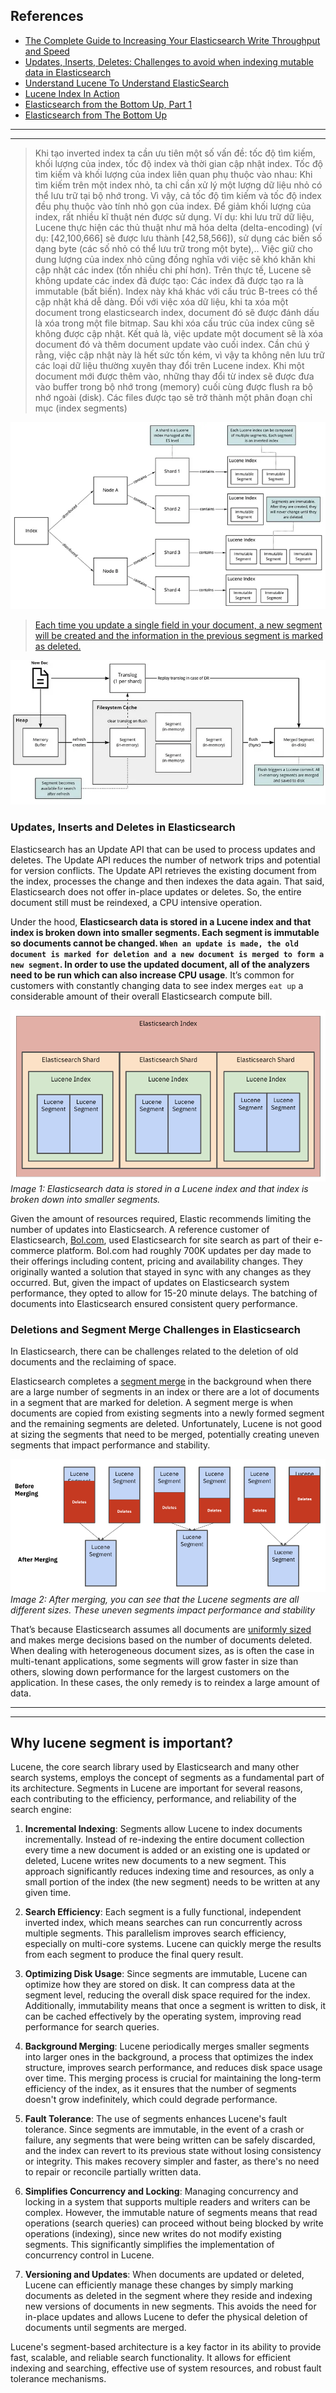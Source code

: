 ## References
- [The Complete Guide to Increasing Your Elasticsearch Write Throughput and Speed](https://luis-sena.medium.com/the-complete-guide-to-increase-your-elasticsearch-write-throughput-e3da4c1f9e92)
- [Updates, Inserts, Deletes: Challenges to avoid when indexing mutable data in Elasticsearch](https://rockset.com/blog/updates-inserts-deletes-elasticsearch-rockset/)
- [Understand Lucene To Understand ElasticSearch](https://blog.devgenius.io/understand-lucene-to-understand-elasticsearch-85037d5b7577)
- [Lucene Index In Action](https://dongguangming.github.io/pdf/lucene_in_action_2nd_edition.pdf)
- [Elasticsearch from the Bottom Up, Part 1](https://www.elastic.co/blog/found-elasticsearch-from-the-bottom-up)
- [Elasticsearch from The Bottom Up](https://kipalog.kaopiz.com/posts/Elasticsearch-from-The-Bottom-Up)

----
----

> Khi tạo inverted index ta cần ưu tiên một số vấn đề: tốc độ tìm kiếm, khối lượng của index, tốc độ index và thời gian cập nhật index. Tốc độ tìm kiếm và khối lượng của index liên quan phụ thuộc vào nhau: Khi tìm kiếm trên một index nhỏ, ta chỉ cần xử lý một lượng dữ liệu nhỏ có thể lưu trữ tại bộ nhớ trong. Vì vậy, cả tốc độ tìm kiếm và tốc độ index đều phụ thuộc vào tính nhỏ gọn của index. Để giảm khối lượng của index, rất nhiều kĩ thuật nén được sử dụng. Ví dụ: khi lưu trữ dữ liệu, Lucene thực hiện các thủ thuật như mã hóa delta (delta-encoding) (ví dụ: [42,100,666] sẽ được lưu thành [42,58,566]), sử dụng các biến số dạng byte (các số nhỏ có thể lưu trữ trong một byte),.. Việc giữ cho dung lượng của index nhỏ cũng đồng nghĩa với việc sẽ khó khăn khi cập nhật các index (tốn nhiều chi phí hơn). Trên thực tế, Lucene sẽ không update các index đã được tạo: Các index đã được tạo ra là immutable (bất biến). Index này khá khác với cấu trúc B-trees có thể cập nhật khá dễ dàng. Đối với việc xóa dữ liệu, khi ta xóa một document trong elasticsearch index, document đó sẽ được đánh dấu là xóa trong một file bitmap. Sau khi xóa cấu trúc của index cũng sẽ không được cập nhật. Kết quả là, việc update một document sẽ là xóa document đó và thêm document update vào cuối index. Cần chú ý rằng, việc cập nhật này là hết sức tốn kém, vì vậy ta không nên lưu trữ các loại dữ liệu thường xuyên thay đổi trên Lucene index. Khi một document mới được thêm vào, những thay đổi từ index sẽ được đưa vào buffer trong bộ nhớ trong (memory) cuối cùng được flush ra bộ nhớ ngoài (disk). Các files được tạo sẽ trở thành một phân đoạn chỉ mục (index segments)


![](lucene-index.png)

> [Each time you update a single field in your document, a new segment will be created and the information in the previous segment is marked as deleted.](https://luis-sena.medium.com/the-complete-guide-to-increase-your-elasticsearch-write-throughput-e3da4c1f9e92)

![](lucene-index-1.png)

### Updates, Inserts and Deletes in Elasticsearch

Elasticsearch has an Update API that can be used to process updates and deletes. The Update API reduces the number of network trips and potential for version conflicts. The Update API retrieves the existing document from the index, processes the change and then indexes the data again. That said, Elasticsearch does not offer in-place updates or deletes. So, the entire document still must be reindexed, a CPU intensive operation.

Under the hood, **Elasticsearch data is stored in a Lucene index and that index is broken down into smaller segments. Each segment is immutable so documents cannot be changed. `When an update is made, the old document is marked for deletion and a new document is merged to form a new segment`. In order to use the updated document, all of the analyzers need to be run which can also increase CPU usage**. It’s common for customers with constantly changing data to see index merges `eat up` a considerable amount of their overall Elasticsearch compute bill.

![Elasticsearch Index](elasticsearch-lucene-index.png)_Image 1: Elasticsearch data is stored in a Lucene index and that index is broken down into smaller segments._

Given the amount of resources required, Elastic recommends limiting the number of updates into Elasticsearch. A reference customer of Elasticsearch, [Bol.com](https://www.elastic.co/blog/finding-a-scalable-data-model-for-search-at-bol-com), used Elasticsearch for site search as part of their e-commerce platform. Bol.com had roughly 700K updates per day made to their offerings including content, pricing and availability changes. They originally wanted a solution that stayed in sync with any changes as they occurred. But, given the impact of updates on Elasticsearch system performance, they opted to allow for 15-20 minute delays. The batching of documents into Elasticsearch ensured consistent query performance.

### Deletions and Segment Merge Challenges in Elasticsearch

In Elasticsearch, there can be challenges related to the deletion of old documents and the reclaiming of space.

Elasticsearch completes a [segment merge](https://www.elastic.co/blog/found-keeping-elasticsearch-in-sync) in the background when there are a large number of segments in an index or there are a lot of documents in a segment that are marked for deletion. A segment merge is when documents are copied from existing segments into a newly formed segment and the remaining segments are deleted. Unfortunately, Lucene is not good at sizing the segments that need to be merged, potentially creating uneven segments that impact performance and stability.

![](segment/lucene-segment-merging.png)
_Image 2: After merging, you can see that the Lucene segments are all different sizes. These uneven segments impact performance and stability_

That’s because Elasticsearch assumes all documents are [uniformly sized](https://blog.mikemccandless.com/2011/02/visualizing-lucenes-segment-merges.html) and makes merge decisions based on the number of documents deleted. When dealing with heterogeneous document sizes, as is often the case in multi-tenant applications, some segments will grow faster in size than others, slowing down performance for the largest customers on the application. In these cases, the only remedy is to reindex a large amount of data.

----
----

## Why lucene segment is important?

Lucene, the core search library used by Elasticsearch and many other search systems, employs the concept of segments as a fundamental part of its architecture. Segments in Lucene are important for several reasons, each contributing to the efficiency, performance, and reliability of the search engine:

1. **Incremental Indexing**: Segments allow Lucene to index documents incrementally. Instead of re-indexing the entire document collection every time a new document is added or an existing one is updated or deleted, Lucene writes new documents to a new segment. This approach significantly reduces indexing time and resources, as only a small portion of the index (the new segment) needs to be written at any given time.

2. **Search Efficiency**: Each segment is a fully functional, independent inverted index, which means searches can run concurrently across multiple segments. This parallelism improves search efficiency, especially on multi-core systems. Lucene can quickly merge the results from each segment to produce the final query result.

3. **Optimizing Disk Usage**: Since segments are immutable, Lucene can optimize how they are stored on disk. It can compress data at the segment level, reducing the overall disk space required for the index. Additionally, immutability means that once a segment is written to disk, it can be cached effectively by the operating system, improving read performance for search queries.

4. **Background Merging**: Lucene periodically merges smaller segments into larger ones in the background, a process that optimizes the index structure, improves search performance, and reduces disk space usage over time. This merging process is crucial for maintaining the long-term efficiency of the index, as it ensures that the number of segments doesn't grow indefinitely, which could degrade performance.

5. **Fault Tolerance**: The use of segments enhances Lucene's fault tolerance. Since segments are immutable, in the event of a crash or failure, any segments that were being written can be safely discarded, and the index can revert to its previous state without losing consistency or integrity. This makes recovery simpler and faster, as there's no need to repair or reconcile partially written data.

6. **Simplifies Concurrency and Locking**: Managing concurrency and locking in a system that supports multiple readers and writers can be complex. However, the immutable nature of segments means that read operations (search queries) can proceed without being blocked by write operations (indexing), since new writes do not modify existing segments. This significantly simplifies the implementation of concurrency control in Lucene.

7. **Versioning and Updates**: When documents are updated or deleted, Lucene can efficiently manage these changes by simply marking documents as deleted in the segment where they reside and indexing new versions of documents in new segments. This avoids the need for in-place updates and allows Lucene to defer the physical deletion of documents until segments are merged.

Lucene's segment-based architecture is a key factor in its ability to provide fast, scalable, and reliable search functionality. It allows for efficient indexing and searching, effective use of system resources, and robust fault tolerance mechanisms.
